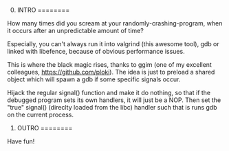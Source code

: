 0. INTRO
========

How many times did you scream at your randomly-crashing-program, when it occurs after an unpredictable amount of time?

Especially, you can't always run it into valgrind (this awesome tool), gdb or linked with libefence, because of obvious performance issues.

This is where the black magic rises, thanks to ggim (one of my excellent colleagues, https://github.com/ploki). The idea is just to preload a shared object which will spawn a gdb if some specific signals occur.

Hijack the regular signal() function and make it do nothing, so that if the debugged program sets its own handlers, it will just be a NOP. Then set the "true" signal() (direclty loaded from the libc) handler such that is runs gdb on the current process.

1. OUTRO
========

Have fun!
